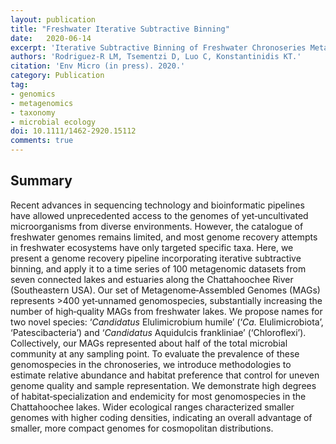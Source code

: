 ```yaml
---
layout: publication
title: "Freshwater Iterative Subtractive Binning"
date:   2020-06-14
excerpt: 'Iterative Subtractive Binning of Freshwater Chronoseries Metagenomes Identifies over 400 Novel Species and their Ecologic Preferences'
authors: 'Rodriguez-R LM, Tsementzi D, Luo C, Konstantinidis KT.'
citation: 'Env Micro (in press). 2020.'
category: Publication
tag:
- genomics
- metagenomics
- taxonomy
- microbial ecology
doi: 10.1111/1462-2920.15112
comments: true
---
```


## Summary
Recent advances in sequencing technology and bioinformatic pipelines have
allowed unprecedented access to the genomes of yet‐uncultivated microorganisms
from diverse environments.
However, the catalogue of freshwater genomes remains limited, and most genome
recovery attempts in freshwater ecosystems have only targeted specific taxa.
Here, we present a genome recovery pipeline incorporating iterative subtractive
binning, and apply it to a time series of 100 metagenomic datasets from seven
connected lakes and estuaries along the Chattahoochee River (Southeastern USA).
Our set of Metagenome‐Assembled Genomes (MAGs) represents >400 yet‐unnamed
genomospecies, substantially increasing the number of high‐quality MAGs from
freshwater lakes.
We propose names for two novel species: ‘*Candidatus* Elulimicrobium humile’
(‘*Ca.* Elulimicrobiota’, ‘Patescibacteria’) and ‘*Candidatus* Aquidulcis
frankliniae’ (‘Chloroflexi’).
Collectively, our MAGs represented about half of the total microbial community
at any sampling point.
To evaluate the prevalence of these genomospecies in the chronoseries, we
introduce methodologies to estimate relative abundance and habitat preference
that control for uneven genome quality and sample representation.
We demonstrate high degrees of habitat‐specialization and endemicity for most
genomospecies in the Chattahoochee lakes.
Wider ecological ranges characterized smaller genomes with higher coding
densities, indicating an overall advantage of smaller, more compact genomes for
cosmopolitan distributions.
